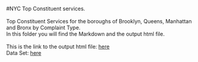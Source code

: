 #NYC Top Constituent services.
<br>
<br>
Top Constituent Services for the boroughs of Brooklyn, Queens, Manhattan and Bronx by Complaint Type.
<br>
In this folder you will find the Markdown and the output html file.
<br><br>
This is the link to the output html file: [here](https://moscosof.github.io/NYC_Constituent_Services/NYC_Constituent_Services.html)
<br>
Data Set: [here](https://data.cityofnewyork.us/City-Government/NYC-Council-Constituent-Services/9hzi-kbqb)
